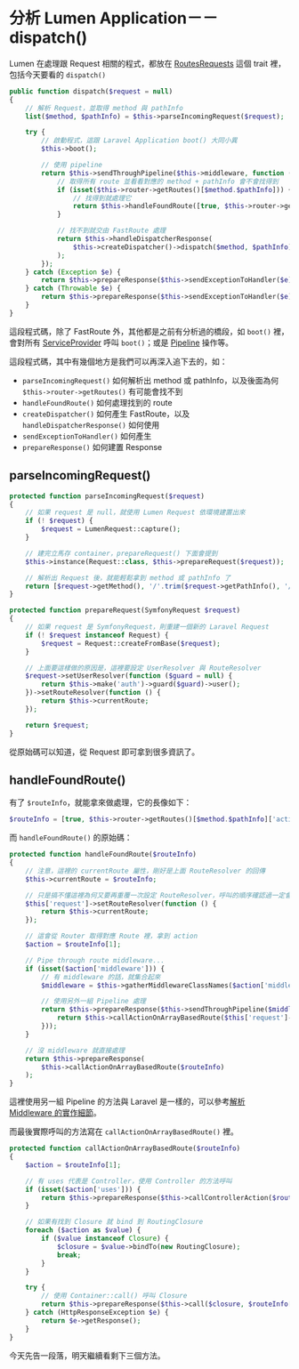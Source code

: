 # 分析 Lumen Application－－dispatch()

Lumen 在處理跟 Request 相關的程式，都放在 [RoutesRequests][] 這個 trait 裡，包括今天要看的 `dispatch()`

```php
public function dispatch($request = null)
{
    // 解析 Request，並取得 method 與 pathInfo
    list($method, $pathInfo) = $this->parseIncomingRequest($request);

    try {
        // 啟動程式，這跟 Laravel Application boot() 大同小異
        $this->boot();

        // 使用 pipeline 
        return $this->sendThroughPipeline($this->middleware, function () use ($method, $pathInfo) {
            // 取得所有 route 並看看對應的 method + pathInfo 會不會找得到
            if (isset($this->router->getRoutes()[$method.$pathInfo])) {
                // 找得到就處理它
                return $this->handleFoundRoute([true, $this->router->getRoutes()[$method.$pathInfo]['action'], []]);
            }

            // 找不到就交由 FastRoute 處理
            return $this->handleDispatcherResponse(
                $this->createDispatcher()->dispatch($method, $pathInfo)
            );
        });
    } catch (Exception $e) {
        return $this->prepareResponse($this->sendExceptionToHandler($e));
    } catch (Throwable $e) {
        return $this->prepareResponse($this->sendExceptionToHandler($e));
    }
}
```

這段程式碼，除了 FastRoute 外，其他都是之前有分析過的橋段，如 `boot()` 裡，會對所有 [ServiceProvider][Day05] 呼叫 `boot()`；或是 [Pipeline][Day07] 操作等。

這段程式碼，其中有幾個地方是我們可以再深入追下去的，如：

* `parseIncomingRequest()` 如何解析出 method 或 pathInfo，以及後面為何 `$this->router->getRoutes()` 有可能會找不到
* `handleFoundRoute()` 如何處理找到的 route
* `createDispatcher()` 如何產生 FastRoute，以及 `handleDispatcherResponse()` 如何使用
* `sendExceptionToHandler()` 如何產生
* `prepareResponse()` 如何建置 Response

## parseIncomingRequest()

```php
protected function parseIncomingRequest($request)
{
    // 如果 request 是 null，就使用 Lumen Request 依環境建置出來
    if (! $request) {
        $request = LumenRequest::capture();
    }

    // 建完立馬存 container，prepareRequest() 下面會提到
    $this->instance(Request::class, $this->prepareRequest($request));

    // 解析出 Request 後，就能輕鬆拿到 method 或 pathInfo 了
    return [$request->getMethod(), '/'.trim($request->getPathInfo(), '/')];
}

protected function prepareRequest(SymfonyRequest $request)
{
    // 如果 request 是 SymfonyRequest，則重建一個新的 Laravel Request
    if (! $request instanceof Request) {
        $request = Request::createFromBase($request);
    }

    // 上面要這樣做的原因是，這裡要設定 UserResolver 與 RouteResolver
    $request->setUserResolver(function ($guard = null) {
        return $this->make('auth')->guard($guard)->user();
    })->setRouteResolver(function () {
        return $this->currentRoute;
    });

    return $request;
}
```

從原始碼可以知道，從 Request 即可拿到很多資訊了。

## handleFoundRoute()

有了 `$routeInfo`，就能拿來做處理，它的長像如下：

```php
$routeInfo = [true, $this->router->getRoutes()[$method.$pathInfo]['action'], []]
```

而 `handleFoundRoute()` 的原始碼：

```php
protected function handleFoundRoute($routeInfo)
{
    // 注意，這裡的 currentRoute 屬性，剛好是上面 RouteResolver 的回傳
    $this->currentRoute = $routeInfo;

    // 只是搞不懂這裡為何又要再重覆一次設定 RouteResolver，呼叫的順序確認過一定會是 parseIncomingRequest() 後才 handleFoundRoute()
    $this['request']->setRouteResolver(function () {
        return $this->currentRoute;
    });

    // 這會從 Router 取得對應 Route 裡，拿到 action
    $action = $routeInfo[1];

    // Pipe through route middleware...
    if (isset($action['middleware'])) {
        // 有 middleware 的話，就集合起來
        $middleware = $this->gatherMiddlewareClassNames($action['middleware']);

        // 使用另外一組 Pipeline 處理
        return $this->prepareResponse($this->sendThroughPipeline($middleware, function () {
            return $this->callActionOnArrayBasedRoute($this['request']->route());
        }));
    }

    // 沒 middleware 就直接處理
    return $this->prepareResponse(
        $this->callActionOnArrayBasedRoute($routeInfo)
    );
}
```

這裡使用另一組 Pipeline 的方法與 Laravel 是一樣的，可以參考[解析 Middleware 的實作細節][Day20]。

而最後實際呼叫的方法寫在 `callActionOnArrayBasedRoute()` 裡。

```php
protected function callActionOnArrayBasedRoute($routeInfo)
{
    $action = $routeInfo[1];

    // 有 uses 代表是 Controller，使用 Controller 的方法呼叫
    if (isset($action['uses'])) {
        return $this->prepareResponse($this->callControllerAction($routeInfo));
    }

    // 如果有找到 Closure 就 bind 到 RoutingClosure
    foreach ($action as $value) {
        if ($value instanceof Closure) {
            $closure = $value->bindTo(new RoutingClosure);
            break;
        }
    }

    try {
        // 使用 Container::call() 呼叫 Closure
        return $this->prepareResponse($this->call($closure, $routeInfo[2]));
    } catch (HttpResponseException $e) {
        return $e->getResponse();
    }
}
```

今天先告一段落，明天繼續看剩下三個方法。

[RoutesRequests]: https://github.com/laravel/lumen-framework/blob/v5.7.6/src/Concerns/RoutesRequests.php

[Day05]: day05.md
[Day07]: day07.md
[Day20]: day20.md
